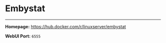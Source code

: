# Embystat

---

**Homepage:** https://hub.docker.com/r/linuxserver/embystat

**WebUI Port:** `6555`